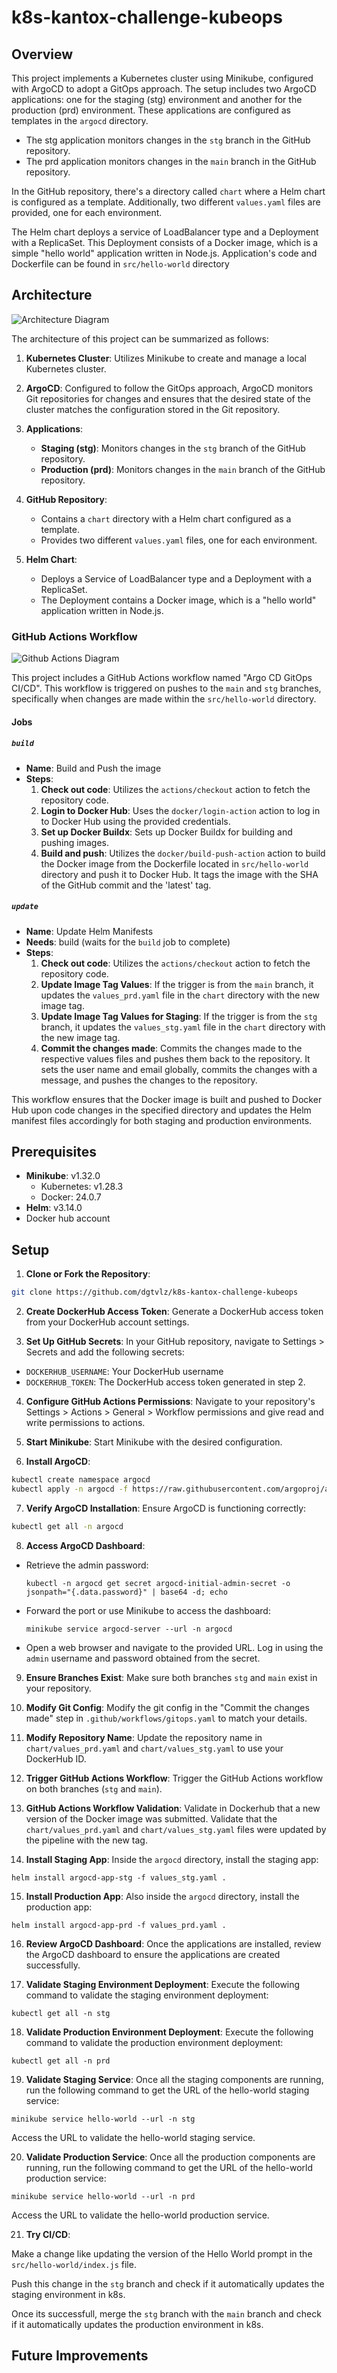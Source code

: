 # k8s-kantox-challenge-kubeops

## Overview

This project implements a Kubernetes cluster using Minikube, configured with ArgoCD to adopt a GitOps approach. The setup includes two ArgoCD applications: one for the staging (stg) environment and another for the production (prd) environment. These applications are configured as templates in the `argocd` directory. 

- The stg application monitors changes in the `stg` branch in the GitHub repository.
- The prd application monitors changes in the `main` branch in the GitHub repository.

In the GitHub repository, there's a directory called `chart` where a Helm chart is configured as a template. Additionally, two different `values.yaml` files are provided, one for each environment.

The Helm chart deploys a service of LoadBalancer type and a Deployment with a ReplicaSet. This Deployment consists of a Docker image, which is a simple "hello world" application written in Node.js. Application's code and Dockerfile can be found in `src/hello-world` directory

## Architecture

![Architecture Diagram](docs/kantox-gitops-k8s.drawio.png)

The architecture of this project can be summarized as follows:

1. **Kubernetes Cluster**: Utilizes Minikube to create and manage a local Kubernetes cluster.

2. **ArgoCD**: Configured to follow the GitOps approach, ArgoCD monitors Git repositories for changes and ensures that the desired state of the cluster matches the configuration stored in the Git repository.

3. **Applications**:
   - **Staging (stg)**: Monitors changes in the `stg` branch of the GitHub repository.
   - **Production (prd)**: Monitors changes in the `main` branch of the GitHub repository.

4. **GitHub Repository**:
   - Contains a `chart` directory with a Helm chart configured as a template.
   - Provides two different `values.yaml` files, one for each environment.

5. **Helm Chart**:
   - Deploys a Service of LoadBalancer type and a Deployment with a ReplicaSet.
   - The Deployment contains a Docker image, which is a "hello world" application written in Node.js.


### GitHub Actions Workflow

![Github Actions Diagram](docs/kantox-gitops-github.drawio.png)

This project includes a GitHub Actions workflow named "Argo CD GitOps CI/CD". This workflow is triggered on pushes to the `main` and `stg` branches, specifically when changes are made within the `src/hello-world` directory.

#### Jobs

##### `build`

- **Name**: Build and Push the image
- **Steps**:
  1. **Check out code**: Utilizes the `actions/checkout` action to fetch the repository code.
  2. **Login to Docker Hub**: Uses the `docker/login-action` action to log in to Docker Hub using the provided credentials.
  3. **Set up Docker Buildx**: Sets up Docker Buildx for building and pushing images.
  4. **Build and push**: Utilizes the `docker/build-push-action` action to build the Docker image from the Dockerfile located in `src/hello-world` directory and push it to Docker Hub. It tags the image with the SHA of the GitHub commit and the 'latest' tag.

##### `update`

- **Name**: Update Helm Manifests
- **Needs**: build (waits for the `build` job to complete)
- **Steps**:
  1. **Check out code**: Utilizes the `actions/checkout` action to fetch the repository code.
  2. **Update Image Tag Values**: If the trigger is from the `main` branch, it updates the `values_prd.yaml` file in the `chart` directory with the new image tag.
  3. **Update Image Tag Values for Staging**: If the trigger is from the `stg` branch, it updates the `values_stg.yaml` file in the `chart` directory with the new image tag.
  4. **Commit the changes made**: Commits the changes made to the respective values files and pushes them back to the repository. It sets the user name and email globally, commits the changes with a message, and pushes the changes to the repository.

This workflow ensures that the Docker image is built and pushed to Docker Hub upon code changes in the specified directory and updates the Helm manifest files accordingly for both staging and production environments.

## Prerequisites

- **Minikube**: v1.32.0
  - Kubernetes: v1.28.3
  - Docker: 24.0.7
- **Helm**: v3.14.0
- Docker hub account

## Setup

1. **Clone or Fork the Repository**:
```bash
git clone https://github.com/dgtvlz/k8s-kantox-challenge-kubeops
```

2. **Create DockerHub Access Token**:
Generate a DockerHub access token from your DockerHub account settings.

3. **Set Up GitHub Secrets**:
In your GitHub repository, navigate to Settings > Secrets and add the following secrets:
- `DOCKERHUB_USERNAME`: Your DockerHub username
- `DOCKERHUB_TOKEN`: The DockerHub access token generated in step 2.

4. **Configure GitHub Actions Permissions**:
Navigate to your repository's Settings > Actions > General > Workflow permissions and give read and write permissions to actions.

5. **Start Minikube**:
Start Minikube with the desired configuration.

6. **Install ArgoCD**:
```bash
kubectl create namespace argocd
kubectl apply -n argocd -f https://raw.githubusercontent.com/argoproj/argo-cd/stable/manifests/install.yaml
```

7. **Verify ArgoCD Installation**:
Ensure ArgoCD is functioning correctly:
```bash
kubectl get all -n argocd
```

8. **Access ArgoCD Dashboard**:
- Retrieve the admin password:
  ```
  kubectl -n argocd get secret argocd-initial-admin-secret -o jsonpath="{.data.password}" | base64 -d; echo
  ```
- Forward the port or use Minikube to access the dashboard:
  ```
  minikube service argocd-server --url -n argocd
  ```
- Open a web browser and navigate to the provided URL. Log in using the `admin` username and password obtained from the secret.

9. **Ensure Branches Exist**:
 Make sure both branches `stg` and `main` exist in your repository.

10. **Modify Git Config**:
 Modify the git config in the "Commit the changes made" step in `.github/workflows/gitops.yaml` to match your details.

11. **Modify Repository Name**:
 Update the repository name in `chart/values_prd.yaml` and `chart/values_stg.yaml` to use your DockerHub ID.

12. **Trigger GitHub Actions Workflow**:
 Trigger the GitHub Actions workflow on both branches (`stg` and `main`).

13. **GitHub Actions Workflow Validation**:
 Validate in Dockerhub that a new version of the Docker image was submitted.
 Validate that the `chart/values_prd.yaml` and `chart/values_stg.yaml` files were updated by the pipeline with the new tag.

14. **Install Staging App**:
 Inside the `argocd` directory, install the staging app:
 ```
 helm install argocd-app-stg -f values_stg.yaml .
 ```

15. **Install Production App**:
 Also inside the `argocd` directory, install the production app:
 ```
 helm install argocd-app-prd -f values_prd.yaml .
 ```

16. **Review ArgoCD Dashboard**:
 Once the applications are installed, review the ArgoCD dashboard to ensure the applications are created successfully.

17. **Validate Staging Environment Deployment**:
 Execute the following command to validate the staging environment deployment:
 ```
 kubectl get all -n stg
 ```

18. **Validate Production Environment Deployment**:
 Execute the following command to validate the production environment deployment:
 ```
 kubectl get all -n prd
 ```

19. **Validate Staging Service**:
 Once all the staging components are running, run the following command to get the URL of the hello-world staging service:
 ```
 minikube service hello-world --url -n stg
 ```
 Access the URL to validate the hello-world staging service.

20. **Validate Production Service**:
 Once all the production components are running, run the following command to get the URL of the hello-world production service:
 ```
 minikube service hello-world --url -n prd
 ```
 Access the URL to validate the hello-world production service.

21. **Try CI/CD**:

 Make a change like updating the version of the Hello World prompt in the `src/hello-world/index.js` file.

 Push this change in the `stg` branch and check if it automatically updates the staging environment in k8s.

 Once its successfull, merge the `stg` branch with the `main` branch and check if it automatically updates the production environment in k8s.

## Future Improvements

